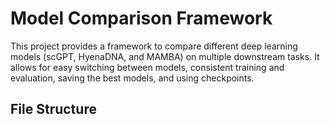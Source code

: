 # Model Comparison Framework

This project provides a framework to compare different deep learning models (scGPT, HyenaDNA, and MAMBA) on multiple downstream tasks. It allows for easy switching between models, consistent training and evaluation, saving the best models, and using checkpoints.

## File Structure
